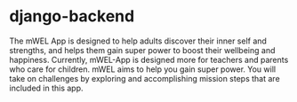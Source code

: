 # django-backend
The mWEL App is designed to help adults discover their inner self and strengths, and helps them gain super power to boost their wellbeing and happiness. Currently, mWEL-App is designed more for teachers and parents who care for children. mWEL aims to help you gain super power.  You will take on challenges by exploring and accomplishing mission steps that are included in this app. 